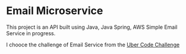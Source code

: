 # Email Microservice

This project is an API built using Java, Java Spring, AWS Simple Email Service in progress.

I chooce the challenge of Email Service from the [Uber Code Challenge](https://github.com/uber-archive/coding-challenge-tools/blob/master/coding_challenge.md)
